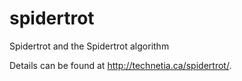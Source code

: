 spidertrot
==========

Spidertrot and the Spidertrot algorithm

Details can be found at http://technetia.ca/spidertrot/.

